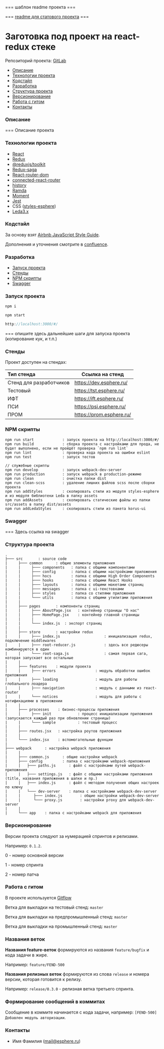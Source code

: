 === шаблон readme проекта ===

=== [readme для статового проекта](http://git.esphere.local/Golomazov.AV/react-start/blob/master/README.md) ===

# Заготовка под проект на react-redux стеке

Репозиторий проекта: [GitLab](http://git.esphere.local/myProject)

- [Описание](#Описание)
- [Технологии проекта](#Технологии-проекта)
- [Кодстайл](#Кодстайл)
- [Разработка](#Разработка)
- [Структура проекта](#Структура-проекта)
- [Версионирование](#Версионирование)
- [Работа с гитом](#Работа-с-гитом)
- [Контакты](#Контакты)

### Описание

=== Описание проекта

### Технологии проекта

- [React](https://ru.reactjs.org/)
- [Redux](https://redux.js.org/)
- [@reduxjs/toolkit](https://redux-toolkit.js.org/)
- [Redux-saga](https://redux-saga.js.org/)
- [React-router-dom](https://reactrouter.com/web/guides/quick-start)
- [connected-react-router](https://github.com/supasate/connected-react-router/)
- [history](https://github.com/ReactTraining/history)
- [Ramda](https://ramdajs.com/)
- [Moment](https://momentjs.com/)
- [Jest](https://jestjs.io/)
- CSS ([styles-esphere](https://ui-dev.esphere.ru/#/uikit/guide/programmer))
- [Leda3.x](https://leda.esphere.ru/)

### Кодстайл

За основу взят [Airbnb JavaScript Style Guide](https://github.com/airbnb/javascript#airbnb-javascript-style-guide-).

Дополнения и уточнения смотрите в [confluence](https://confluence.esphere.ru/pages/viewpage.action?pageId=103693109).

### Разработка

- [Запуск проекта](#Запуск-проекта)
- [Стенды](#Стенды)
- [NPM скрипты](#npm-скрипты)
- [Swagger](#swagger)

### Запуск проекта

```javascript
npm i
```

```javascript
npm start
```

```javascript
http://localhost:3000/#/
```

=== опишите здесь дальнейшие шаги для запуска проекта (копирование кук, и т.п.)

### Стенды

Проект доступен на стендах:

| Тип стенда              | Ссылка на стенд          |
| :---------------------- | ------------------------ |
| Стенд для разработчиков | https://dev.esphere.ru/  |
| Тестовый                | https://tst.esphere.ru/  |
| ИФТ                     | https://ift.esphere.ru/  |
| ПСИ                     | https://psi.esphere.ru/  |
| ПРОМ                    | https://prom.esphere.ru/ |

### NPM скрипты

```
npm run start             : запуск проекта на http://localhost:3000/#/
npm run build             : сборка проекта с настройками для прода, не будет выполнено, если не пройдёт проверка `npm run lint`
npm run lint              : проверка кода проекта на ошибки eslint
npm run test			  : запуск тестов

// служебные скрипты
npm run develop			  : запуск webpack-dev-server
npm run production		  : запуск webpack в production-режиме
npm run clean             : очистка папки dist
npm run clean-scss		  : удаление лишних файлов scss после сборки проекта
npm run addStyles         : скопировать стили из модуля styles-esphere и из модуля библиотеки Leda в папку assets
npm run addAssets         : скопировать статические файлы из папки src/assets в папку dist/assets
npm run addLedaStyles	  : скопировать стили из пакета korus-ui
```

### Swagger

=== Здесь ссылка на swagger

### Структура проекта

```
.
├─── src       : source code
|     ├─── common      : общие элементы приложения
|     |     ├─── components   : папка с общими компонентами
|     |     ├─── config		  : папка с общими настройками приложения
|	  |     ├─── hocs		  : папка с общими High Order Components
|     |     ├─── hooks		  : папка с общими React Hooks
|     |     ├─── layouts	  : папка с общими макетами страниц
|     |     ├─── messages	  : папка с ui-текстовками
|	  |     ├─── styles		  : папка со стилями приложения
|	  |		└─── utils		  : папка с общими утилитами приложения
|     |
|     ├─── pages       : компоненты страниц
|     |     ├─── AboutPage.jsx   : контейнер страницы "О нас"
|	  |		├─── HomePage.jsx	 : контейнер главной страницы
|     |     |
|     |     └─── index.js  : экспорт страниц
|     |
|     ├─── store       : настройки redux
|     |     ├─── index.js           		 : инициализация redux, подключение middlewares
|     |     ├─── root-reducer.js             : здесь все редюсеры комбинируются в один
|     |     └─── root-saga.js                : самая первая сага, которая запускает все остальные
|     |
|     ├─── features    : модули проекта
|     |     ├─── errors                  : модуль обработки ошибок приложения
|     |     ├─── loading          		 : модуль для работы глобального лоадера
|     |     ├─── navigation         	 : модуль с данными из react-router
|     |     └─── notices                 : модуль для работы с нотификациями в приложении
|	  |
|     ├─── processes    : бизнес-процессы приложения
|     |     ├─── init         	 : процесс инициализации приложения (запускается каждый раз при обновлении страницы)
|     |     └─── sample          : тестовый процесс
|     |
|	  ├─── routes.jsx	: настройка роутов приложения
|     |
|     └─── index.jsx    : вспомогательные функции
|
├─── webpack      : настройка webpack приложения
|	  |
|     ├─── common.js      : общие настройки webpack
|	  ├─── config         : папка с настройками webpack-приложения
|     |   ├─── paths.js		 : файл с настройками путей webpack-приложения
|     |   ├─── settings.js   : файл с общими настройками приложения (title, названия приложения в шапке и пр.)
|     |   ├─── index.js      : файл с методом получения общих настроек по ключу
|     |   └─── dev-server    : папка с настройками webpack-dev-server
|     |      ├─── index.js        : общие настройки webpack-dev-server
|     |      └─── proxy.js        : настройки proxy для webpack-dev-server
|     |
|     └─── app    : папка с настройками webpack для приложения
```

### Версионирование

Версии проекта следуют за нумерацией спринтов и релизами.

Например: `0.1.2`.

0 - номер основной версии

1 - номер спринта

2 - номер патча

### Работа с гитом

В проекте используется [Gitflow](https://confluence.esphere.ru/display/Frontend/Git+Flow)

Ветка для выкладки на тестовый стенд: `master`

Ветка для выкладки на предпромышленный стенд: `master`

Ветка для выкладки на промышленный стенд: `master`

### Названия веток

**Названия feature-веток** формируются из названия `feature/bugfix` и кода задачи в жире.

Например: `feature/FEND-500`

**Названия релизных веток** формируются из слова `release` и номера версии, которая готовится к релизу.

Например: `release/0.3.0` - релизная ветка третьего спринта.

### Формирование сообщений в коммитах

Сообщение в коммите начинается с кода задачи, например: `[FEND-500] Добавлен модуль авторизации`.

### Контакты

- Имя Фамилия (mail@esphere.ru)

